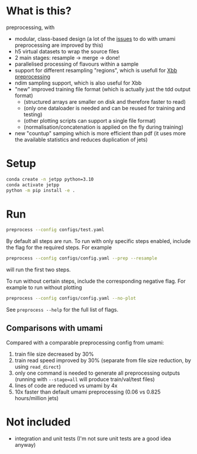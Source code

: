 # What is this?

preprocessing, with

- modular, class-based design (a lot of the [issues](https://gitlab.cern.ch/atlas-flavor-tagging-tools/algorithms/umami/-/issues/?label_name%5B%5D=Preprocessing) to do with umami preprocessing are improved by this)
- h5 virtual datasets to wrap the source files
- 2 main stages: resample -> merge -> done!
- parallelised processing of flavours within a sample
- support for different resampling "regions", which is usefull for [Xbb preprocessing](https://gitlab.cern.ch/atlas-flavor-tagging-tools/algorithms/umami/-/issues/225)
- ndim sampling support, which is also useful for Xbb
- "new" improved training file format (which is actually just the tdd output format)
    - (structured arrays are smaller on disk and therefore faster to read)
    - (only one dataloader is needed and can be reused for training and testing)
    - (other plotting scripts can support a single file format)
    - (normalisation/concatenation is applied on the fly during training)
- new "countup" samping which is more efficient than pdf (it uses more the available statistics and reduces duplication of jets)


# Setup

```bash
conda create -n jetpp python=3.10
conda activate jetpp
python -m pip install -e .
```

# Run

```bash
preprocess --config configs/test.yaml
```

By default all steps are run.
To run with only specific steps enabled, include the flag for the required steps.
For example

```bash
preprocess --config configs/config.yaml --prep --resample
```

will run the first two steps.

To run without certain steps, include the corresponding negative flag.
For example to run without plotting

```bash
preprocess --config configs/config.yaml --no-plot
```


See `preprocess --help` for the full list of flags.


## Comparisons with umami

Compared with a comparable preprocessing config from umami:

1. train file size decreased by 30%
2. train read speed improved by 30% (separate from file size reduction, by using `read_direct`)
3. only one command is needed to generate all preprocessing outputs (running with `--stage=all` will produce train/val/test files)
4. lines of code are reduced vs umami by 4x
5. 10x faster than default umami preprocessing (0.06 vs 0.825 hours/million jets)


# Not included
- integration and unit tests (I'm not sure unit tests are a good idea anyway)
